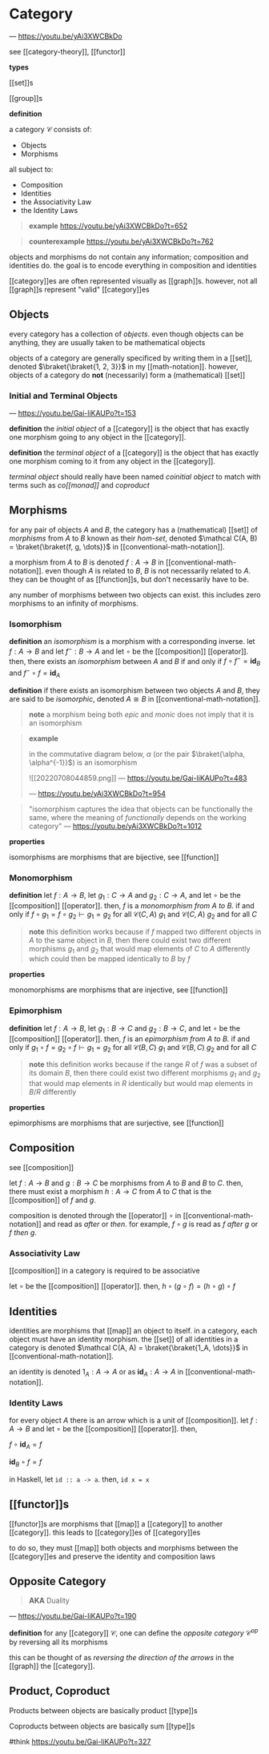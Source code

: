 # Category

&mdash; <https://youtu.be/yAi3XWCBkDo>

see [[category-theory]], [[functor]]

**types**

[[set]]s

[[group]]s

**definition**

a category $\mathcal C$ consists of:

- Objects
- Morphisms

all subject to:

- Composition
- Identities
- the Associativity Law
- the Identity Laws

> **example** <https://youtu.be/yAi3XWCBkDo?t=652>

> **counterexample** <https://youtu.be/yAi3XWCBkDo?t=762>

objects and morphisms do not contain any information; composition and identities do. the goal is to encode everything in composition and identities

[[category]]es are often represented visually as [[graph]]s. however, not all [[graph]]s represent "valid" [[category]]es

## Objects

every category has a collection of _objects_. even though objects can be anything, they are usually taken to be mathematical objects

objects of a category are generally specificed by writing them in a [[set]], denoted $\braket{\braket{1, 2, 3}}$ in my [[math-notation]]. however, objects of a category do **not** (necessarily) form a (mathematical) [[set]]

### Initial and Terminal Objects

&mdash; <https://youtu.be/Gai-liKAUPo?t=153>

**definition** the _initial object_ of a [[category]] is the object that has exactly one morphism going to any object in the [[category]].

**definition** the _terminal object_ of a [[category]] is the object that has exactly one morphism coming to it from any object in the [[category]].

_terminal object_ should really have been named _coinitial object_ to match with terms such as _co[[monad]]_ and _coproduct_

## Morphisms

for any pair of objects $A$ and $B$, the category has a (mathematical) [[set]] of _morphisms_ from $A$ to $B$ known as their _hom-set_, denoted $\mathcal C(A, B) = \braket{\braket{f, g, \dots}}$ in [[conventional-math-notation]].

a morphism from $A$ to $B$ is denoted $f: A \to B$ in [[conventional-math-notation]]. even though $A$ is related to $B$, $B$ is not necessarily related to $A$. they can be thought of as [[function]]s, but don't necessarily have to be.

any number of morphisms between two objects can exist. this includes zero morphisms to an infinity of morphisms.

### Isomorphism

**definition** an _isomorphism_ is a morphism with a corresponding inverse. let $f : A \to B$ and let $f^- : B \to A$ and let $\circ$ be the [[composition]] [[operator]]. then, there exists an _isomorphism_ between $A$ and $B$ if and only if $f \circ f^- = \textbf{id}_B$ and $f^- \circ f = \textbf{id}_A$

**definition** if there exists an isomorphism between two objects $A$ and $B$, they are said to be _isomorphic_, denoted $A \cong B$ in [[conventional-math-notation]].

> **note** a morphism being both _epic_ and _monic_ does not imply that it is an isomorphism

> **example**
>
> in the commutative diagram below, $\alpha$ (or the pair $\braket{\alpha, \alpha^{-1}}$) is an isomorphism
>
> ![[20220708044859.png]] &mdash; <https://youtu.be/Gai-liKAUPo?t=483>
>
> &mdash; <https://youtu.be/yAi3XWCBkDo?t=954>

> "isomorphism captures the idea that objects can be functionally the same, where the meaning of _functionally_ depends on the working category" &mdash; <https://youtu.be/yAi3XWCBkDo?t=1012>

**properties**

isomorphisms are morphisms that are bijective, see [[function]]

### Monomorphism

**definition** let $f : A \to B$, let $g_1 : C \to A$ and $g_2 : C \to A$, and let $\circ$ be the [[composition]] [[operator]]. then, $f$ is a _monomorphism from $A$ to $B$._ if and only if $f \circ g_1 = f \circ g_2 \vdash g_1 = g_2$ for all $\mathcal C(C, A)\ g_1$ and $\mathcal C(C, A)\ g_2$ and for all $C$

> **note** this definition works because if $f$ mapped two different objects in $A$ to the same object in $B$, then there could exist two different morphisms $g_1$ and $g_2$ that would map elements of $C$ to $A$ differently which could then be mapped identically to $B$ by $f$

**properties**

monomorphisms are morphisms that are injective, see [[function]]

### Epimorphism

**definition** let $f : A \to B$, let $g_1 : B \to C$ and $g_2 : B \to C$, and let $\circ$ be the [[composition]] [[operator]]. then, $f$ is an _epimorphism from $A$ to $B$._ if and only if $g_1 \circ f = g_2 \circ f \vdash g_1 = g_2$ for all $\mathcal C(B, C)\ g_1$ and $\mathcal C(B, C)\ g_2$ and for all $C$

> **note** this definition works because if the range $R$ of $f$ was a subset of its domain $B$, then there could exist two different morphisms $g_1$ and $g_2$ that would map elements in $R$ identically but would map elements in $B / R$ differently

**properties**

epimorphisms are morphisms that are surjective, see [[function]]

## Composition

see [[composition]]

let $f : A \to B$ and $g : B \to C$ be morphisms from $A$ to $B$ and $B$ to $C$. then, there must exist a morphism $h : A \to C$ from $A$ to $C$ that is the [[composition]] of $f$ and $g$.

composition is denoted through the [[operator]] $\circ$ in [[conventional-math-notation]] and read as _after_ or _then_. for example, $f \circ g$ is read as _f after g_ or _f then g_.

### Associativity Law

[[composition]] in a category is required to be associative

let $\circ$ be the [[composition]] [[operator]]. then, $h \circ (g \circ f) = (h \circ g) \circ f$

## Identities

identities are morphisms that [[map]] an object to itself. in a category, each object must have an identity morphism. the [[set]] of all identities in a category is denoted $\mathcal C(A, A) = \braket{\braket{1_A, \dots}}$ in [[conventional-math-notation]].

an identity is denoted $1_A: A \to A$ or as $\textbf{id}_A : A \to A$ in [[conventional-math-notation]].

### Identity Laws

for every object $A$ there is an arrow which is a unit of [[composition]]. let $f : A \to B$ and let $\circ$ be the [[composition]] [[operator]]. then,

$f \circ \textbf{id}_A = f$

$\textbf{id}_B \circ f = f$

in Haskell, let `id :: a -> a`. then, `id x = x`

## [[functor]]s

[[functor]]s are morphisms that [[map]] a [[category]] to another [[category]]. this leads to [[category]]es of [[category]]es

to do so, they must [[map]] both objects and morphisms between the [[category]]es and preserve the identity and composition laws

## Opposite Category

> **AKA** Duality

&mdash; <https://youtu.be/Gai-liKAUPo?t=190>

**definition** for any [[category]] $\mathcal C$, one can define the _opposite category_ $\mathcal C^{op}$ by reversing all its morphisms

this can be thought of as _reversing the direction of the arrows_ in the [[graph]] the [[category]].

## Product, Coproduct

Products between objects are basically product [[type]]s

Coproducts between objects are basically sum [[type]]s

#think <https://youtu.be/Gai-liKAUPo?t=327>
